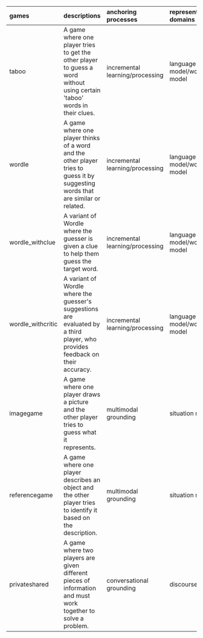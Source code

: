 | games             | descriptions                                                                                                                     | anchoring processes             | representational domains   |
|:------------------|:---------------------------------------------------------------------------------------------------------------------------------|:--------------------------------|:---------------------------|
| taboo             | A game where one player tries to get the other player to guess a word without using certain 'taboo' words in their clues.        | incremental learning/processing | language model/world model |
| wordle            | A game where one player thinks of a word and the other player tries to guess it by suggesting words that are similar or related. | incremental learning/processing | language model/world model |
| wordle_withclue   | A variant of Wordle where the guesser is given a clue to help them guess the target word.                                        | incremental learning/processing | language model/world model |
| wordle_withcritic | A variant of Wordle where the guesser's suggestions are evaluated by a third player, who provides feedback on their accuracy.    | incremental learning/processing | language model/world model |
| imagegame         | A game where one player draws a picture and the other player tries to guess what it represents.                                  | multimodal grounding            | situation model            |
| referencegame     | A game where one player describes an object and the other player tries to identify it based on the description.                  | multimodal grounding            | situation model            |
| privateshared     | A game where two players are given different pieces of information and must work together to solve a problem.                    | conversational grounding        | discourse model            |